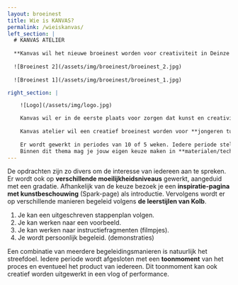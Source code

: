 ```yaml
---
layout: broeinest
title: Wie is KANVAS?
permalink: /wieiskanvas/
left_section: |
  # KANVAS ATELIER
  
  **Kanvas wil het nieuwe broeinest worden voor creativiteit in Deinze en omstreken! Jongeren tussen 8 en 18 jaar kunnen zich inschrijven voor een atelierperiode van 10 weken met 2 uur les op woensdagnamiddag in hartje Deinze.**
  
  ![Broeinest 2](/assets/img/broeinest/broeinest_2.jpg)
  
  ![Broeinest 1](/assets/img/broeinest/broeinest_1.jpg)

right_section: |

    ![Logo](/assets/img/logo.jpg)

    Kanvas wil er in de eerste plaats voor zorgen dat kunst en creativiteit leeft in Deinze. Het hoeft niet groot en opvallend te zijn.
    
    Kanvas atelier wil een creatief broeinest worden voor **jongeren tussen de 8 en 18 jaar**. Afhankelijk van het aantal inschrijvingen wordt de groep opgedeeld in graadsschijven. De ideale groep heeft een grootte tussen de 10 en 15 jongeren. De uren per jaarschijf zijn indicatief en afhankelijk van het aantal inschrijvingen. 
    
    Er wordt gewerkt in periodes van 10 of 5 weken. Iedere periode stelt de begeleider een thema (werken rond) voor via google classroom. Google classroom biedt een online platform om lesmateriaal overzichtelijk te plaatsen.
    Binnen dit thema mag je jouw eigen keuze maken in **materialen/technieken** (werken met) en **beeldaspecten** (werken aan).
---
```


De opdrachten zijn zo divers om de interesse van iedereen aan te spreken. Er wordt ook op **verschillende moeilijkheidsniveaus** gewerkt, aangeduid met een gradatie.
Afhankelijk van de keuze bezoek je een **inspiratie-pagina met kunstbeschouwing** (Spark-page) als introductie.
Vervolgens wordt er op verschillende manieren begeleid volgens **de leerstijlen van Kolb**.
1.	Je kan een uitgeschreven stappenplan volgen.
2.	Je kan werken naar een voorbeeld.
3.	Je kan werken naar instructiefragmenten (filmpjes).
4.	Je wordt persoonlijk begeleid. (demonstraties)

Een combinatie van meerdere begeleidingsmanieren is natuurlijk het streefdoel.
Iedere periode wordt afgesloten met een **toonmoment** van het proces en eventueel het product van iedereen. Dit toonmoment kan ook creatief worden uitgewerkt in een vlog of performance.